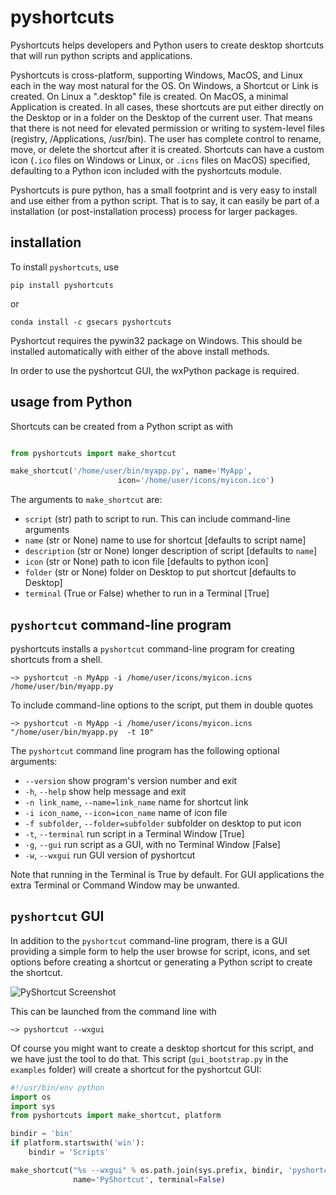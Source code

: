# pyshortcuts


Pyshortcuts helps developers and Python users to create desktop shortcuts
that will run python scripts and applications.

Pyshortcuts is cross-platform, supporting Windows, MacOS, and Linux each in
the way most natural for the OS.  On Windows, a Shortcut or Link is
created.  On Linux a ".desktop" file is created.  On MacOS, a minimal
Application is created.  In all cases, these shortcuts are put either
directly on the Desktop or in a folder on the Desktop of the current user.
That means that there is not need for elevated permission or writing to
system-level files (registry, /Applications, /usr/bin).  The user has
complete control to rename, move, or delete the shortcut after it is
created.  Shortcuts can have a custom icon (`.ico` files on Windows or
Linux, or `.icns` files on MacOS) specified, defaulting to a Python icon
included with the pyshortcuts module.

Pyshortcuts is pure python, has a small footprint and is very easy to
install and use either from a python script.  That is to say, it can easily
be part of a installation (or post-installation process) process for larger
packages.

## installation

To install `pyshortcuts`, use

```
pip install pyshortcuts
```

or

```
conda install -c gsecars pyshortcuts
```

Pyshortcut requires the pywin32 package on Windows. This should be
installed automatically with either of the above install methods.

In order to use the pyshortcut GUI, the wxPython package is required.

## usage from Python

Shortcuts can be created from a Python script as with

```python

from pyshortcuts import make_shortcut

make_shortcut('/home/user/bin/myapp.py', name='MyApp',
                        icon='/home/user/icons/myicon.ico')
```

The arguments to `make_shortcut` are:

  * `script`   (str)  path to script to run.  This can include  command-line arguments
  * `name`   (str or None)  name to use for shortcut [defaults to script name]
  * `description`   (str or None)  longer description of script [defaults to `name`]
  * `icon`   (str or None) path to icon file [defaults to python icon]
  * `folder`   (str or None) folder on Desktop to put shortcut   [defaults to Desktop]
  * `terminal`   (True or False) whether to run in a Terminal [True]

##  `pyshortcut` command-line program

pyshortcuts installs a `pyshortcut` command-line program for creating shortcuts from a shell.

```
~> pyshortcut -n MyApp -i /home/user/icons/myicon.icns  /home/user/bin/myapp.py
```

To include command-line options to the script, put them in double quotes

```
~> pyshortcut -n MyApp -i /home/user/icons/myicon.icns "/home/user/bin/myapp.py  -t 10"
```

The `pyshortcut` command line program has the following optional arguments:

  * `--version`           show program's version number and exit
  * `-h`, `--help`        show help message and exit
  * `-n link_name`, `--name=link_name`  name for shortcut link
  * `-i icon_name`, `--icon=icon_name`  name of icon file
  * `-f subfolder`, `--folder=subfolder` subfolder on desktop to put icon
  * `-t`, `--terminal`   run script in a Terminal Window [True]
  * `-g`, `--gui`          run script as a GUI, with no Terminal Window [False]
  * `-w`, `--wxgui`     run GUI version of pyshortcut

Note that running in the Terminal is True by default.  For GUI applications
the extra Terminal or Command Window may be unwanted.


## `pyshortcut` GUI

In addition to the `pyshortcut` command-line program, there is a GUI
providing a simple form to help the user browse for script, icons, and set
options before creating a shortcut or generating a Python script to create
the shortcut.

![PyShortcut Screenshot](PyshortcutGUI.png)

This can be launched from the command line with

```
~> pyshortcut --wxgui
```

Of course you might want to create a desktop shortcut for this script, and
we have just the tool to do that.  This script (`gui_bootstrap.py` in
the `examples` folder) will create a shortcut for the pyshortcut GUI:

```python
#!/usr/bin/env python
import os
import sys
from pyshortcuts import make_shortcut, platform

bindir = 'bin'
if platform.startswith('win'):
    bindir = 'Scripts'

make_shortcut("%s --wxgui" % os.path.join(sys.prefix, bindir, 'pyshortcut'),
              name='PyShortcut', terminal=False)
```
